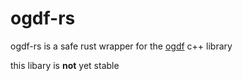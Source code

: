# ogdf-rs

ogdf-rs is a safe rust wrapper for the [ogdf](https://ogdf.uos.de/) c++ library

this libary is **not** yet stable